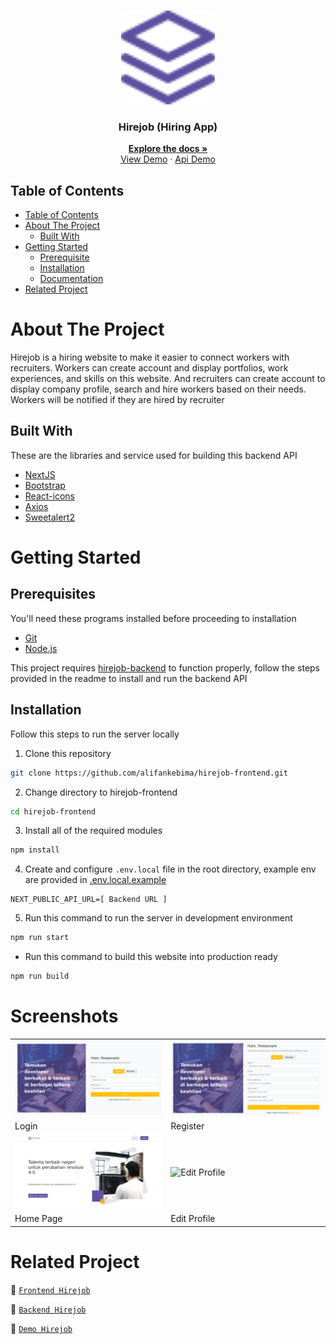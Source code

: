 <br />
<p align="center">
  <div align="center">
    <img height="150" src="./docs/readme/logo.svg" alt="hirejob" border="0"/>
  </div>
  <h3 align="center">Hirejob (Hiring App)</h3>
  <p align="center">
    <a href="https://github.com/alifankebima/hirejob-frontend"><strong>Explore the docs »</strong></a>
    <br />
    <a href="https://hirejob-frontend.vercel.app">View Demo</a>
    ·
    <a href="https://hirejob-backend-production-c841.up.railway.app">Api Demo</a>
  </p>
</p>

## Table of Contents

- [Table of Contents](#table-of-contents)
- [About The Project](#about-the-project)
  - [Built With](#built-with)
- [Getting Started](#getting-started)
  - [Prerequisite](#prerequisites)
  - [Installation](#installation)
  - [Documentation](#documentation)
- [Related Project](#related-project)

# About The Project

Hirejob is a hiring website to make it easier to connect workers with recruiters. Workers can create account and display portfolios, work experiences, and skills on this website. And recruiters can create account to display company profile, search and hire workers based on their needs. Workers will be notified if they are hired by recruiter

## Built With

These are the libraries and service used for building this backend API

- [NextJS](https://nextjs.org/)
- [Bootstrap](https://getbootstrap.com/)
- [React-icons](https://react-icons.github.io/react-icons/)
- [Axios](https://axios-http.com)
- [Sweetalert2](https://sweetalert2.github.io)

# Getting Started

## Prerequisites

You'll need these programs installed before proceeding to installation

- [Git](https://git-scm.com/downloads)
- [Node.js](https://nodejs.org/en/download)

This project requires [hirejob-backend](https://github.com/alifankebima/hirejob-backend) to function properly, follow the steps provided in the readme to install and run the backend API

## Installation

Follow this steps to run the server locally

1. Clone this repository

```sh
git clone https://github.com/alifankebima/hirejob-frontend.git
```

2. Change directory to hirejob-frontend

```sh
cd hirejob-frontend
```

3. Install all of the required modules

```sh
npm install
```

4. Create and configure `.env.local` file in the root directory, example env are provided in [.env.local.example](./.env.local.example)

```env
NEXT_PUBLIC_API_URL=[ Backend URL ]
```

5. Run this command to run the server in development environment

```sh
npm run start
```

- Run this command to build this website into production ready

```sh
npm run build
```

# Screenshots

<table>
 <tr>
    <td><img width="350px" src="./docs/readme/login.png" border="0" alt="Login" /></td>
    <td> <img width="350px" src="./docs/readme/register.png" border="0"  alt="Register" /></td>
  </tr>
   <tr>
    <td>Login</td>
    <td>Register</td>
  </tr>
   <tr>
    <td><img width="350px" src="./docs/readme/home-page.png" border="0" alt="Home Page" /></td>
    <td><img width="350px" src="./docs/readme/edit-profile.png" border="0" alt="Edit Profile" /> </td>
  </tr>
   <tr>
    <td>Home Page</td>
    <td>Edit Profile</td>
  </tr>
</table>

# Related Project

:rocket: [`Frontend Hirejob`](https://github.com/alifankebima/hirejob-frontend)

:rocket: [`Backend Hirejob`](https://github.com/alifankebima/hirejob-backend)

:rocket: [`Demo Hirejob`](https://hirejob-frontend.vercel.app)
